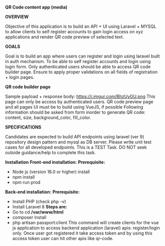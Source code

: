 **QR Code content app (media)**

**OVERVIEW**

Objective of this application is to build an API + UI using Laravel + MYSQL to allow clients to self register accounts to gain login access on xyz applications and render QR code preview of selected text.

**GOALS**

Goal is to build an app where users can register and login using laravel built in auth mechanism.
To be able to self register accounts and login using login form.
Only authenticated users should be able to access QR code builder page.
Ensure to apply proper validations on all fields of registration + login pages.

**QR code builder page**

Sample payload + response body: https://i.imgur.com/BhzUyGU.png This page can only be access by authenticated users.
QR code preview page and all pages UI must be to build using VueJS, if possible Following information should be asked from form inorder to generate QR code: content, size, background_color, fill_color.

**SPECIFICATIONS**

Candidates are expected to build API endpoints using laravel (ver 9) repository design pattern and mysql as DB server.
Please write unit test cases for all developed endpoints. This is a TEST Task. DO NOT seek outside guidance/help to complete this task.

**Installation**
**Front-end installation:**
**Prerequisite:**
- Node js (version 16.0 or higher) install
- npm install
- npm run prod


**Back-end installation:**
**Prerequisite:**
- Install PHP (check php -v)
- Install Laravel 8
**Steps are:**
- Go to cd **/var/www/html**
- composer install
- php artisan passport:client
This command will create clients for the vue js application to access backend application (laravel) apis: register/login only.
Once user got registered it take access token and by using this access token user can hit other apis like qr-code.
